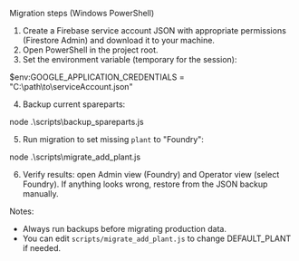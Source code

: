 Migration steps (Windows PowerShell)

1. Create a Firebase service account JSON with appropriate permissions (Firestore Admin) and download it to your machine.
2. Open PowerShell in the project root.
3. Set the environment variable (temporary for the session):

$env:GOOGLE_APPLICATION_CREDENTIALS = "C:\path\to\serviceAccount.json"

4. Backup current spareparts:

node .\scripts\backup_spareparts.js

5. Run migration to set missing `plant` to "Foundry":

node .\scripts\migrate_add_plant.js

6. Verify results: open Admin view (Foundry) and Operator view (select Foundry). If anything looks wrong, restore from the JSON backup manually.

Notes:

- Always run backups before migrating production data.
- You can edit `scripts/migrate_add_plant.js` to change DEFAULT_PLANT if needed.
